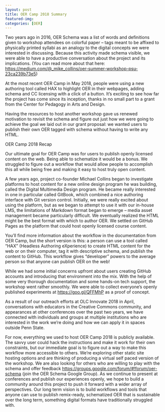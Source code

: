 ```yaml
---
layout: post
title: OER Camp 2018 Summary
featured-img:
categories: [OER]
---
```


Two years ago in 2016, OER Schema was a list of words and definitions given to workshop attendees on colorful paper – tags meant to be affixed to physically printed syllabi as an analogy to the digital concepts we were interested in discussing. Because this activity made schema visible, we were able to have a productive conversation about the project and its implications. (You can read more about that here: https://medium.com/@_mike_collins/oer-summer-workshop-psu-23ca239b73e5)

At the most recent OER Camp in May 2018, people were using a new authoring tool called HAX to highlight OER in their webpages, adding schema and CC licensing with a click of a button. It’s exciting to see how far the project has come since its inception, thanks in no small part to a grant from the Center for Pedagogy in Arts and Design. 

Having the resources to host another workshop gave us renewed motivation to revisit the schema and figure out just how we were going to achieve the goal we laid out in our grant proposal: we wanted users to publish their own OER tagged with schema without having to write any HTML.

OER Camp 2018 Recap

Our ultimate goal for OER Camp was for users to publish openly licensed content on the web. Being able to schematize it would be a bonus. We struggled to figure out a workflow that would allow people to accomplish this all while being free and making it easy to host truly open content. 

A few years ago, project co-founder Michael Collins began to investigate platforms to host content for a new online design program he was building, called the Digital Multimedia Design program. He became really interested in one in particular called GitBook, which combined a nice authoring interface with Git version control. Initially, we were really excited about using the platform, but as we began to attempt to use it with our in-house LMS, the limitations of Markdown format began to emerge – media asset management became particularly difficult. We eventually realized the HTML might be the best format with which to author OER.  We settled on GitHub Pages as the platform that could host openly licensed course content.

You’ll find more information about the workflow in the documentation from OER Camp, but the short version is this: a person can use a tool called “HAX” (Headless Authoring eXperience) to create HTML content for the web or on their computer, tag it with descriptive schema, and publish the content to GitHub. This workflow gives “developer” powers to the average person so that anyone can publish OER on the web! 

While we had some initial concerns upfront about users creating GitHub accounts and introducing that environment into the mix. With the help of some very thorough documentation and some hands-on tech support, the workshop went rather smoothly. We were able to collect everyone’s openly published experiments at https://goo.gl/QFFMhP as a proof of concept. 

As a result of our outreach efforts at OLC Innovate 2018 in April, conversations with educators in the Creative Commons community, and appearances at other conferences over the past two years, we have connected with individuals and groups at multiple institutions who are interested in the work we’re doing and how we can apply it in spaces outside Penn State. 

For now, everything we used to host OER Camp 2018 is publicly available. The savvy user could hack the instructions and make it work for their own constraints, but our immediate goal is to figure out a way to make this workflow more accessible to others. We’re exploring other static site hosting options and are thinking of producing a virtual self paced version of the workshop. We are also looking for others who are willing to play with the schema and offer feedback https://groups.google.com/forum/#!forum/oer-schema (join the OER Schema Google Group). As we continue to present at conferences and publish our experiences openly, we hope to build a community around this project to push it forward with a wider array of perspectives. Our long term vision is to build workflows and tools that anyone can use to publish remix-ready, schematized OER that is sustainable over the long term, something digital formats have traditionally struggled with.
